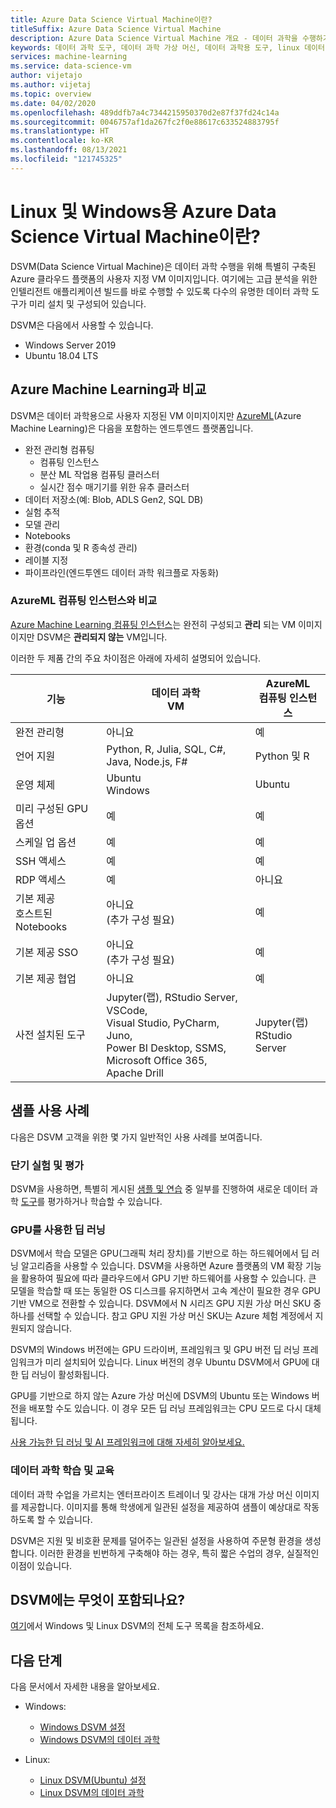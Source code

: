 ```yaml
---
title: Azure Data Science Virtual Machine이란?
titleSuffix: Azure Data Science Virtual Machine
description: Azure Data Science Virtual Machine 개요 - 데이터 과학을 수행하기 위해 미리 설치 및 구성된 도구와 라이브러리가 있는 Azure 클라우드 플랫폼에서 가상 머신을 쉽게 사용할 수 있습니다.
keywords: 데이터 과학 도구, 데이터 과학 가상 머신, 데이터 과학용 도구, linux 데이터 과학
services: machine-learning
ms.service: data-science-vm
author: vijetajo
ms.author: vijetaj
ms.topic: overview
ms.date: 04/02/2020
ms.openlocfilehash: 489ddfb7a4c7344215950370d2e87f37fd24c14a
ms.sourcegitcommit: 0046757af1da267fc2f0e88617c633524883795f
ms.translationtype: HT
ms.contentlocale: ko-KR
ms.lasthandoff: 08/13/2021
ms.locfileid: "121745325"
---
```

# <a name="what-is-the-azure-data-science-virtual-machine-for-linux-and-windows"></a>Linux 및 Windows용 Azure Data Science Virtual Machine이란?

DSVM(Data Science Virtual Machine)은 데이터 과학 수행을 위해 특별히 구축된 Azure 클라우드 플랫폼의 사용자 지정 VM 이미지입니다. 여기에는 고급 분석을 위한 인텔리전트 애플리케이션 빌드를 바로 수행할 수 있도록 다수의 유명한 데이터 과학 도구가 미리 설치 및 구성되어 있습니다.

DSVM은 다음에서 사용할 수 있습니다.

+ Windows Server 2019
+ Ubuntu 18.04 LTS

## <a name="comparison-with-azure-machine-learning"></a>Azure Machine Learning과 비교

DSVM은 데이터 과학용으로 사용자 지정된 VM 이미지이지만 [AzureML](../overview-what-is-azure-machine-learning.md)(Azure Machine Learning)은 다음을 포함하는 엔드투엔드 플랫폼입니다.

+ 완전 관리형 컴퓨팅
  + 컴퓨팅 인스턴스
  + 분산 ML 작업용 컴퓨팅 클러스터
  + 실시간 점수 매기기를 위한 유추 클러스터
+ 데이터 저장소(예: Blob, ADLS Gen2, SQL DB)
+ 실험 추적
+ 모델 관리
+ Notebooks
+ 환경(conda 및 R 종속성 관리)
+ 레이블 지정
+ 파이프라인(엔드투엔드 데이터 과학 워크플로 자동화)

### <a name="comparison-with-azureml-compute-instances"></a>AzureML 컴퓨팅 인스턴스와 비교

[Azure Machine Learning 컴퓨팅 인스턴스](../concept-compute-instance.md)는 완전히 구성되고 __관리__ 되는 VM 이미지이지만 DSVM은 __관리되지 않는__ VM입니다.

이러한 두 제품 간의 주요 차이점은 아래에 자세히 설명되어 있습니다.


|기능 |데이터 과학<br>VM |AzureML<br>컴퓨팅 인스턴스  | 
|---------|---------|---------|
| 완전 관리형 | 아니요        | 예        |
|언어 지원     |  Python, R, Julia, SQL, C#,<br> Java, Node.js, F#       | Python 및 R        |
|운영 체제     | Ubuntu<br>Windows         |    Ubuntu     |
|미리 구성된 GPU 옵션     |  예       |    예     |
|스케일 업 옵션 | 예 | 예 |
|SSH 액세스    | 예        |    예     |
|RDP 액세스    | 예        |     아니요    |
|기본 제공<br>호스트된 Notebooks     |   아니요<br>(추가 구성 필요)      |      예   |
|기본 제공 SSO     | 아니요 <br>(추가 구성 필요)         |    예     |
|기본 제공 협업     | 아니요         | 예        |
|사전 설치된 도구     |  Jupyter(랩), RStudio Server, VSCode,<br> Visual Studio, PyCharm, Juno,<br>Power BI Desktop, SSMS, <br>Microsoft Office 365, Apache Drill       |     Jupyter(랩)<br> RStudio Server   |

## <a name="sample-use-cases"></a>샘플 사용 사례

다음은 DSVM 고객을 위한 몇 가지 일반적인 사용 사례를 보여줍니다.

### <a name="short-term-experimentation-and-evaluation"></a>단기 실험 및 평가

DSVM을 사용하면, 특별히 게시된 [샘플 및 연습](./dsvm-samples-and-walkthroughs.md) 중 일부를 진행하여 새로운 데이터 과학 [도구](./tools-included.md)를 평가하거나 학습할 수 있습니다.

### <a name="deep-learning-with-gpus"></a>GPU를 사용한 딥 러닝

DSVM에서 학습 모델은 GPU(그래픽 처리 장치)를 기반으로 하는 하드웨어에서 딥 러닝 알고리즘을 사용할 수 있습니다. DSVM을 사용하면 Azure 플랫폼의 VM 확장 기능을 활용하여 필요에 따라 클라우드에서 GPU 기반 하드웨어를 사용할 수 있습니다. 큰 모델을 학습할 때 또는 동일한 OS 디스크를 유지하면서 고속 계산이 필요한 경우 GPU 기반 VM으로 전환할 수 있습니다. DSVM에서 N 시리즈 GPU 지원 가상 머신 SKU 중 하나를 선택할 수 있습니다. 참고 GPU 지원 가상 머신 SKU는 Azure 체험 계정에서 지원되지 않습니다.

DSVM의 Windows 버전에는 GPU 드라이버, 프레임워크 및 GPU 버전 딥 러닝 프레임워크가 미리 설치되어 있습니다. Linux 버전의 경우 Ubuntu DSVM에서 GPU에 대한 딥 러닝이 활성화됩니다. 

GPU를 기반으로 하지 않는 Azure 가상 머신에 DSVM의 Ubuntu 또는 Windows 버전을 배포할 수도 있습니다. 이 경우 모든 딥 러닝 프레임워크는 CPU 모드로 다시 대체됩니다.

[사용 가능한 딥 러닝 및 AI 프레임워크에 대해 자세히 알아보세요.](dsvm-tools-deep-learning-frameworks.md)

### <a name="data-science-training-and-education"></a>데이터 과학 학습 및 교육

데이터 과학 수업을 가르치는 엔터프라이즈 트레이너 및 강사는 대개 가상 머신 이미지를 제공합니다. 이미지를 통해 학생에게 일관된 설정을 제공하여 샘플이 예상대로 작동하도록 할 수 있습니다.

DSVM은 지원 및 비호환 문제를 덜어주는 일관된 설정을 사용하여 주문형 환경을 생성합니다. 이러한 환경을 빈번하게 구축해야 하는 경우, 특히 짧은 수업의 경우, 실질적인 이점이 있습니다.


## <a name="whats-included-on-the-dsvm"></a>DSVM에는 무엇이 포함되나요?

[여기](tools-included.md)에서 Windows 및 Linux DSVM의 전체 도구 목록을 참조하세요.

## <a name="next-steps"></a>다음 단계

다음 문서에서 자세한 내용을 알아보세요.

+ Windows:
  + [Windows DSVM 설정](provision-vm.md)
  + [Windows DSVM의 데이터 과학](vm-do-ten-things.md)

+ Linux:
  + [Linux DSVM(Ubuntu) 설정](dsvm-ubuntu-intro.md)
  + [Linux DSVM의 데이터 과학](linux-dsvm-walkthrough.md)